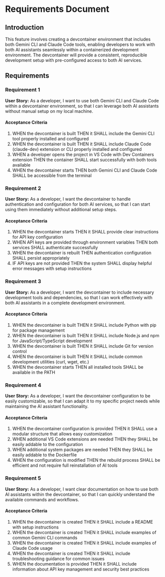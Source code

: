 # Requirements Document

## Introduction

This feature involves creating a devcontainer environment that includes both Gemini CLI and Claude Code tools, enabling developers to work with both AI assistants seamlessly within a containerized development environment. The devcontainer will provide a consistent, reproducible development setup with pre-configured access to both AI services.

## Requirements

### Requirement 1

**User Story:** As a developer, I want to use both Gemini CLI and Claude Code within a devcontainer environment, so that I can leverage both AI assistants without manual setup on my local machine.

#### Acceptance Criteria

1. WHEN the devcontainer is built THEN it SHALL include the Gemini CLI tool properly installed and configured
2. WHEN the devcontainer is built THEN it SHALL include Claude Code (claude-dev) extension or CLI properly installed and configured
3. WHEN a developer opens the project in VS Code with Dev Containers extension THEN the container SHALL start successfully with both tools available
4. WHEN the devcontainer starts THEN both Gemini CLI and Claude Code SHALL be accessible from the terminal

### Requirement 2

**User Story:** As a developer, I want the devcontainer to handle authentication and configuration for both AI services, so that I can start using them immediately without additional setup steps.

#### Acceptance Criteria

1. WHEN the devcontainer starts THEN it SHALL provide clear instructions for API key configuration
2. WHEN API keys are provided through environment variables THEN both services SHALL authenticate successfully
3. WHEN the devcontainer is rebuilt THEN authentication configuration SHALL persist appropriately
4. IF API keys are not provided THEN the system SHALL display helpful error messages with setup instructions

### Requirement 3

**User Story:** As a developer, I want the devcontainer to include necessary development tools and dependencies, so that I can work effectively with both AI assistants in a complete development environment.

#### Acceptance Criteria

1. WHEN the devcontainer is built THEN it SHALL include Python with pip for package management
2. WHEN the devcontainer is built THEN it SHALL include Node.js and npm for JavaScript/TypeScript development
3. WHEN the devcontainer is built THEN it SHALL include Git for version control
4. WHEN the devcontainer is built THEN it SHALL include common development utilities (curl, wget, etc.)
5. WHEN the devcontainer starts THEN all installed tools SHALL be available in the PATH

### Requirement 4

**User Story:** As a developer, I want the devcontainer configuration to be easily customizable, so that I can adapt it to my specific project needs while maintaining the AI assistant functionality.

#### Acceptance Criteria

1. WHEN the devcontainer configuration is provided THEN it SHALL use a modular structure that allows easy customization
2. WHEN additional VS Code extensions are needed THEN they SHALL be easily addable to the configuration
3. WHEN additional system packages are needed THEN they SHALL be easily addable to the Dockerfile
4. WHEN the configuration is modified THEN the rebuild process SHALL be efficient and not require full reinstallation of AI tools

### Requirement 5

**User Story:** As a developer, I want clear documentation on how to use both AI assistants within the devcontainer, so that I can quickly understand the available commands and workflows.

#### Acceptance Criteria

1. WHEN the devcontainer is created THEN it SHALL include a README with setup instructions
2. WHEN the devcontainer is created THEN it SHALL include examples of common Gemini CLI commands
3. WHEN the devcontainer is created THEN it SHALL include examples of Claude Code usage
4. WHEN the devcontainer is created THEN it SHALL include troubleshooting guidance for common issues
5. WHEN the documentation is provided THEN it SHALL include information about API key management and security best practices